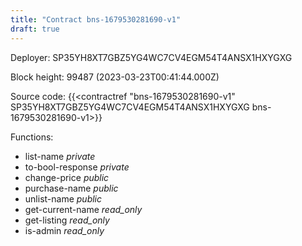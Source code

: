```yaml
---
title: "Contract bns-1679530281690-v1"
draft: true
---
```

Deployer: SP35YH8XT7GBZ5YG4WC7CV4EGM54T4ANSX1HXYGXG


 



Block height: 99487 (2023-03-23T00:41:44.000Z)

Source code: {{<contractref "bns-1679530281690-v1" SP35YH8XT7GBZ5YG4WC7CV4EGM54T4ANSX1HXYGXG bns-1679530281690-v1>}}

Functions:

* list-name _private_
* to-bool-response _private_
* change-price _public_
* purchase-name _public_
* unlist-name _public_
* get-current-name _read_only_
* get-listing _read_only_
* is-admin _read_only_
